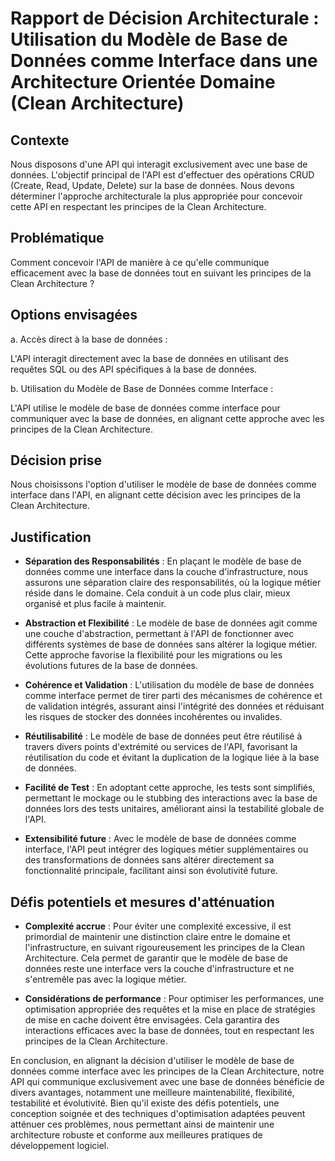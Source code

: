# Rapport de Décision Architecturale : Utilisation du Modèle de Base de Données comme Interface dans une Architecture Orientée Domaine (Clean Architecture)

## Contexte

Nous disposons d'une API qui interagit exclusivement avec une base de données. L'objectif principal de l'API est d'effectuer des opérations CRUD (Create, Read, Update, Delete) sur la base de données. Nous devons déterminer l'approche architecturale la plus appropriée pour concevoir cette API en respectant les principes de la Clean Architecture.

## Problématique

Comment concevoir l'API de manière à ce qu'elle communique efficacement avec la base de données tout en suivant les principes de la Clean Architecture ?

## Options envisagées

a. Accès direct à la base de données :

L'API interagit directement avec la base de données en utilisant des requêtes SQL ou des API spécifiques à la base de données.

b. Utilisation du Modèle de Base de Données comme Interface :

L'API utilise le modèle de base de données comme interface pour communiquer avec la base de données, en alignant cette approche avec les principes de la Clean Architecture.

## Décision prise

Nous choisissons l'option d'utiliser le modèle de base de données comme interface dans l'API, en alignant cette décision avec les principes de la Clean Architecture.

## Justification

- **Séparation des Responsabilités** : En plaçant le modèle de base de données comme une interface dans la couche d'infrastructure, nous assurons une séparation claire des responsabilités, où la logique métier réside dans le domaine. Cela conduit à un code plus clair, mieux organisé et plus facile à maintenir.

- **Abstraction et Flexibilité** : Le modèle de base de données agit comme une couche d'abstraction, permettant à l'API de fonctionner avec différents systèmes de base de données sans altérer la logique métier. Cette approche favorise la flexibilité pour les migrations ou les évolutions futures de la base de données.

- **Cohérence et Validation** : L'utilisation du modèle de base de données comme interface permet de tirer parti des mécanismes de cohérence et de validation intégrés, assurant ainsi l'intégrité des données et réduisant les risques de stocker des données incohérentes ou invalides.

- **Réutilisabilité** : Le modèle de base de données peut être réutilisé à travers divers points d'extrémité ou services de l'API, favorisant la réutilisation du code et évitant la duplication de la logique liée à la base de données.

- **Facilité de Test** : En adoptant cette approche, les tests sont simplifiés, permettant le mockage ou le stubbing des interactions avec la base de données lors des tests unitaires, améliorant ainsi la testabilité globale de l'API.

- **Extensibilité future** : Avec le modèle de base de données comme interface, l'API peut intégrer des logiques métier supplémentaires ou des transformations de données sans altérer directement sa fonctionnalité principale, facilitant ainsi son évolutivité future.

## Défis potentiels et mesures d'atténuation

- **Complexité accrue** : Pour éviter une complexité excessive, il est primordial de maintenir une distinction claire entre le domaine et l'infrastructure, en suivant rigoureusement les principes de la Clean Architecture. Cela permet de garantir que le modèle de base de données reste une interface vers la couche d'infrastructure et ne s'entremêle pas avec la logique métier.

- **Considérations de performance** : Pour optimiser les performances, une optimisation appropriée des requêtes et la mise en place de stratégies de mise en cache doivent être envisagées. Cela garantira des interactions efficaces avec la base de données, tout en respectant les principes de la Clean Architecture.

En conclusion, en alignant la décision d'utiliser le modèle de base de données comme interface avec les principes de la Clean Architecture, notre API qui communique exclusivement avec une base de données bénéficie de divers avantages, notamment une meilleure maintenabilité, flexibilité, testabilité et évolutivité. Bien qu'il existe des défis potentiels, une conception soignée et des techniques d'optimisation adaptées peuvent atténuer ces problèmes, nous permettant ainsi de maintenir une architecture robuste et conforme aux meilleures pratiques de développement logiciel.
